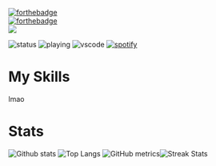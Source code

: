 [![forthebadge](https://forthebadge.com/images/badges/0-percent-optimized.svg)](https://forthebadge.com)\
[![forthebadge](https://forthebadge.com/images/badges/fuck-it-ship-it.svg)](https://forthebadge.com)\
![](https://komarev.com/ghpvc/?username=codeize)

![status](https://nocache.advaith.workers.dev?url=https://img.shields.io/endpoint?url=https://dev.discordprofiles.me/api/badge/status/668423998777982997?simple=true)
![playing](https://nocache.advaith.workers.dev?url=https://img.shields.io/endpoint?url=https://dev.discordprofiles.me/api/badge/playing/668423998777982997)
![vscode](https://nocache.advaith.workers.dev?url=https://img.shields.io/endpoint?url=https://dev.discordprofiles.me/api/badge/vscode/668423998777982997)
[![spotify](https://nocache.advaith.workers.dev?url=https://img.shields.io/endpoint?url=https://dev.discordprofiles.me/api/badge/spotify/668423998777982997)](https://dev.discordprofiles.me/openspotify/668423998777982997)

# My Skills
lmao

# Stats

![Github stats](https://github-readme-stats.vercel.app/api?username=codeize&theme=blueberry&count_private=true&hide_border=true&line_height=25)
![Top Langs](https://github-readme-stats.vercel.app/api/top-langs/?username=codeize&layout=compact&theme=blueberry&count_private=true&hide_border=true&line_height=25)
![GitHub metrics](https://metrics.lecoq.io/codeize)![Streak Stats](https://github-readme-streak-stats.herokuapp.com/?user=codeize)

